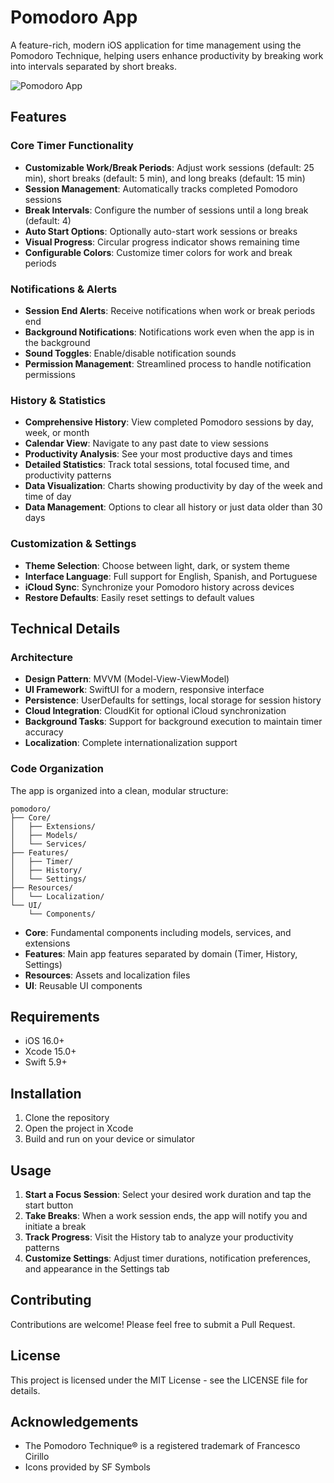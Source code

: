 # Pomodoro App

A feature-rich, modern iOS application for time management using the Pomodoro Technique, helping users enhance productivity by breaking work into intervals separated by short breaks.

![Pomodoro App](https://example.com/pomodoro-app-screenshot.png)

## Features

### Core Timer Functionality

- **Customizable Work/Break Periods**: Adjust work sessions (default: 25 min), short breaks (default: 5 min), and long breaks (default: 15 min)
- **Session Management**: Automatically tracks completed Pomodoro sessions
- **Break Intervals**: Configure the number of sessions until a long break (default: 4)
- **Auto Start Options**: Optionally auto-start work sessions or breaks
- **Visual Progress**: Circular progress indicator shows remaining time
- **Configurable Colors**: Customize timer colors for work and break periods

### Notifications & Alerts

- **Session End Alerts**: Receive notifications when work or break periods end
- **Background Notifications**: Notifications work even when the app is in the background
- **Sound Toggles**: Enable/disable notification sounds
- **Permission Management**: Streamlined process to handle notification permissions

### History & Statistics

- **Comprehensive History**: View completed Pomodoro sessions by day, week, or month
- **Calendar View**: Navigate to any past date to view sessions
- **Productivity Analysis**: See your most productive days and times
- **Detailed Statistics**: Track total sessions, total focused time, and productivity patterns
- **Data Visualization**: Charts showing productivity by day of the week and time of day
- **Data Management**: Options to clear all history or just data older than 30 days

### Customization & Settings

- **Theme Selection**: Choose between light, dark, or system theme
- **Interface Language**: Full support for English, Spanish, and Portuguese
- **iCloud Sync**: Synchronize your Pomodoro history across devices
- **Restore Defaults**: Easily reset settings to default values

## Technical Details

### Architecture

- **Design Pattern**: MVVM (Model-View-ViewModel)
- **UI Framework**: SwiftUI for a modern, responsive interface
- **Persistence**: UserDefaults for settings, local storage for session history
- **Cloud Integration**: CloudKit for optional iCloud synchronization
- **Background Tasks**: Support for background execution to maintain timer accuracy
- **Localization**: Complete internationalization support

### Code Organization

The app is organized into a clean, modular structure:

```
pomodoro/
├── Core/
│   ├── Extensions/
│   ├── Models/
│   └── Services/
├── Features/
│   ├── Timer/
│   ├── History/
│   └── Settings/
├── Resources/
│   └── Localization/
└── UI/
    └── Components/
```

- **Core**: Fundamental components including models, services, and extensions
- **Features**: Main app features separated by domain (Timer, History, Settings)
- **Resources**: Assets and localization files
- **UI**: Reusable UI components

## Requirements

- iOS 16.0+
- Xcode 15.0+
- Swift 5.9+

## Installation

1. Clone the repository
2. Open the project in Xcode
3. Build and run on your device or simulator

## Usage

1. **Start a Focus Session**: Select your desired work duration and tap the start button
2. **Take Breaks**: When a work session ends, the app will notify you and initiate a break
3. **Track Progress**: Visit the History tab to analyze your productivity patterns
4. **Customize Settings**: Adjust timer durations, notification preferences, and appearance in the Settings tab

## Contributing

Contributions are welcome! Please feel free to submit a Pull Request.

## License

This project is licensed under the MIT License - see the LICENSE file for details.

## Acknowledgements

- The Pomodoro Technique® is a registered trademark of Francesco Cirillo
- Icons provided by SF Symbols
